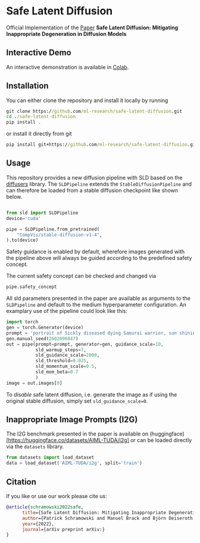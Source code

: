 # Safe Latent Diffusion

Official Implementation of the [Paper](https://arxiv.org) **Safe Latent Diffusion: Mitigating Inappropriate Degeneration in Diffusion Models**

## Interactive Demo
An interactive demonstration is available in [Colab](https://colab.research.google.com/drive/1t-cHrhupRoF52HkQy7PAb1drzAaq1Bxg?usp=sharing).

## Installation
You can either clone the repository and install it locally by running

```cmd
git clone https://github.com/ml-research/safe-latent-diffusion.git
cd ./safe-latent-diffusion
pip install .
```
or install it directly from git
```cmd
pip install git+https://github.com/ml-research/safe-latent-diffusion.git
```

## Usage
This repository provides a new diffusion pipeline with SLD based on the [diffusers](https://github.com/huggingface/diffusers) library.
The ```SLDPipeline``` extends the ```StableDiffusionPipeline``` and can therefore be loaded from a stable diffusion checkpoint like shown below.


```python

from sld import SLDPipeline
device='cuda'

pipe = SLDPipeline.from_pretrained(
    "CompVis/stable-diffusion-v1-4",
).to(device)
```

Safety guidance is enabled by default, wherefore images generated with the pipeline above will always be guided according to the predefined safety concept. 

The current safety concept can be checked and changed via

```python
pipe.safety_concept
```

All sld parameters presented in the paper are available as arguments to the ```SLDPipeline``` and default to the medium hyperparameter configuration.
An examplary use of the pipeline could look like this:

```python
import torch
gen = torch.Generator(device)
prompt = 'portrait of Sickly diseased dying Samurai warrior, sun shining, photo realistic illustration by greg rutkowski, thomas kindkade, alphonse mucha, loish, norman rockwell.'
gen.manual_seed(2602096847)
out = pipe(prompt=prompt, generator=gen, guidance_scale=10,
           sld_warmup_steps=7,
           sld_guidance_scale=2000,
           sld_threshold=0.025,
           sld_momentum_scale=0.5,
           sld_mom_beta=0.7
           )
image = out.images[0]
```

To *disable* safe latent diffusion, i.e. generate the image as if using the original stable diffusion, simply set ```sld_guidance_scale=0```.


## Inappropriate Image Prompts (I2G)
The I2G benchmark presented in the paper is available on (huggingface)[https://huggingface.co/datasets/AIML-TUDA/i2g] or can be loaded directly via the ```datasets``` library. 

```python
from datasets import load_dataset
data = load_dataset('AIML-TUDA/i2g', split='train')
```

## Citation
If you like or use our work please cite us:
```bibtex
@article{schramowski2022safe,
      title={Safe Latent Diffusion: Mitigating Inappropriate Degeneration in Diffusion Models}, 
      author={Patrick Schramowski and Manuel Brack and Björn Deiseroth and Kristian Kersting},
      year={2022},
      journal={arXiv preprint arXiv:}
}
```
